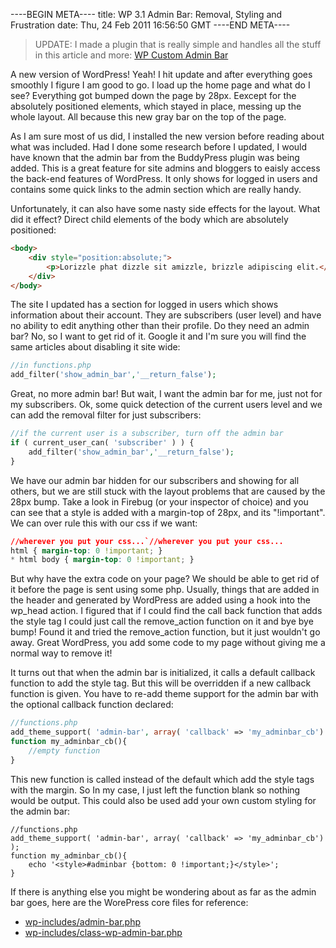----BEGIN META----
title: WP 3.1 Admin Bar: Removal, Styling and Frustration
date: Thu, 24 Feb 2011 16:56:50 GMT
----END META----

> UPDATE: I made a plugin that is really simple and handles all the stuff in this article and more: [WP Custom Admin Bar](http://wordpress.org/extend/plugins/wp-custom-admin-bar/)

A new version of WordPress! Yeah! I hit update and after everything goes smoothly I figure I am good to go.  I load up the home page and what do I see?  Everything got bumped down the page by 28px. Eexcept for the absolutely positioned elements, which stayed in place, messing up the whole layout.  All because this new gray bar on the top of the page.

As I am sure most of us did, I installed the new version before reading about what was included.  Had I done some research before I updated, I would have known that the admin bar from the BuddyPress plugin was being added.  This is a great feature for site admins and bloggers to eaisly access the back-end features of WordPress. It only shows for logged in users and contains some quick links to the admin section which are really handy.

Unfortunately, it can also have some nasty side effects for the layout.  What did it effect? Direct child elements of the body which are absolutely positioned:

```html
<body>
    <div style="position:absolute;">
		<p>Lorizzle phat dizzle sit amizzle, brizzle adipiscing elit.</p>
    </div>
</body>
```

The site I updated has a section for logged in users which shows information about their account.  They are subscribers (user level) and have no ability to edit anything other than their profile.  Do they need an admin bar? No, so I want to get rid of it.  Google it and I'm sure you will find the same articles about disabling it site wide:

```php
//in functions.php
add_filter('show_admin_bar','__return_false');
```

Great, no more admin bar!  But wait, I want the admin bar for me, just not for my subscribers.  Ok, some quick detection of the current users level and we can add the removal filter for just subscribers:

```php
//if the current user is a subscriber, turn off the admin bar
if ( current_user_can( 'subscriber' ) ) {
    add_filter('show_admin_bar','__return_false');
}
```

We have our admin bar hidden for our subscribers and showing for all others, but we are still stuck with the layout problems that are caused by the 28px bump.  Take a look in Firebug (or your inspector of choice) and you can see that a style is added with a margin-top of 28px, and its "!important".  We can over rule this with our css if we want:

```css
//wherever you put your css...`//wherever you put your css...
html { margin-top: 0 !important; }
* html body { margin-top: 0 !important; }
```

But why have the extra code on your page?  We should be able to get rid of it before the page is sent using some php.  Usually, things that are added in the header and generated by  WordPress are added using a hook into the wp_head action.  I figured that if I could find the call back function that adds the style tag I could just call the remove_action function on it and bye bye bump!  Found it and tried the remove_action function, but it just wouldn't go away.  Great WordPress, you add some code to my page without giving me a normal way to remove it!

It turns out that when the admin bar is initialized, it calls a default callback function to add the style tag.  But this will be overridden if a new callback function is given.  You have to re-add theme support for the admin bar with the optional callback function declared:

```php
//functions.php
add_theme_support( 'admin-bar', array( 'callback' => 'my_adminbar_cb') );
function my_adminbar_cb(){
    //empty function
}
```

This new function is called instead of the default which add the style tags with the margin.  So In my case, I just left the function blank so nothing would be output.  This could also be used add your own custom styling for the admin bar:
```
//functions.php
add_theme_support( 'admin-bar', array( 'callback' => 'my_adminbar_cb') );
function my_adminbar_cb(){
    echo '<style>#adminbar {bottom: 0 !important;}</style>';
}
```

If there is anything else you might be wondering about as far as the admin bar goes, here are the WorePress core files for reference:

- [wp-includes/admin-bar.php](http://core.trac.wordpress.org/browser/tags/3.1/wp-includes/admin-bar.php)
- [wp-includes/class-wp-admin-bar.php](http://core.trac.wordpress.org/browser/tags/3.1/wp-includes/class-wp-admin-bar.php)
